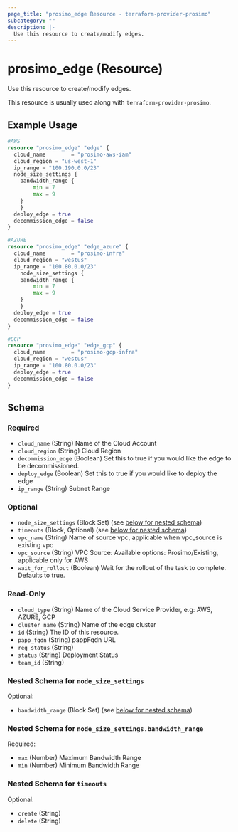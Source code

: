 ```yaml
---
page_title: "prosimo_edge Resource - terraform-provider-prosimo"
subcategory: ""
description: |-
  Use this resource to create/modify edges.
---
```


# prosimo_edge (Resource)

Use this resource to create/modify edges.

This resource is usually used along with `terraform-provider-prosimo`.



## Example Usage

```terraform
#AWS
resource "prosimo_edge" "edge" {
  cloud_name        = "prosimo-aws-iam"
  cloud_region = "us-west-1"
  ip_range = "100.190.0.0/23"
  node_size_settings {
    bandwidth_range {
        min = 7
        max = 9
    }
    }
  deploy_edge = true
  decommission_edge = false
}

#AZURE
resource "prosimo_edge" "edge_azure" {
  cloud_name        = "prosimo-infra"
  cloud_region = "westus"
  ip_range = "100.80.0.0/23"
    node_size_settings {
    bandwidth_range {
        min = 7
        max = 9
    }
    }
  deploy_edge = true
  decommission_edge = false
}

#GCP
resource "prosimo_edge" "edge_gcp" {
  cloud_name        = "prosimo-gcp-infra"
  cloud_region = "westus"
  ip_range = "100.80.0.0/23"
  deploy_edge = true
  decommission_edge = false
}
```

<!-- schema generated by tfplugindocs -->
## Schema

### Required

- `cloud_name` (String) Name of the Cloud Account
- `cloud_region` (String) Cloud Region
- `decommission_edge` (Boolean) Set this to true if you would like the edge to be decommissioned.
- `deploy_edge` (Boolean) Set this to true if you would like to deploy the edge
- `ip_range` (String) Subnet Range

### Optional

- `node_size_settings` (Block Set) (see [below for nested schema](#nestedblock--node_size_settings))
- `timeouts` (Block, Optional) (see [below for nested schema](#nestedblock--timeouts))
- `vpc_name` (String) Name of source vpc, applicable when vpc_source is existing vpc
- `vpc_source` (String) VPC Source: Available options: Prosimo/Existing, applicable only for AWS
- `wait_for_rollout` (Boolean) Wait for the rollout of the task to complete. Defaults to true.

### Read-Only

- `cloud_type` (String) Name of the Cloud Service Provider, e.g: AWS, AZURE, GCP
- `cluster_name` (String) Name of the edge cluster
- `id` (String) The ID of this resource.
- `papp_fqdn` (String) pappFqdn URL
- `reg_status` (String)
- `status` (String) Deployment Status
- `team_id` (String)

<a id="nestedblock--node_size_settings"></a>
### Nested Schema for `node_size_settings`

Optional:

- `bandwidth_range` (Block Set) (see [below for nested schema](#nestedblock--node_size_settings--bandwidth_range))

<a id="nestedblock--node_size_settings--bandwidth_range"></a>
### Nested Schema for `node_size_settings.bandwidth_range`

Required:

- `max` (Number) Maximum Bandwidth Range
- `min` (Number) Minimum Bandwidth Range



<a id="nestedblock--timeouts"></a>
### Nested Schema for `timeouts`

Optional:

- `create` (String)
- `delete` (String)

